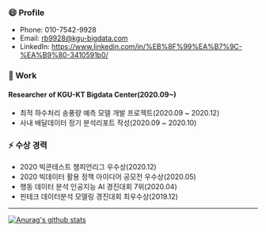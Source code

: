 ### 😄 Profile
- Phone: 010-7542-9928
- Email: rb9928@kgu-bigdata.com
- LinkedIn: https://www.linkedin.com/in/%EB%8F%99%EA%B7%9C-%EA%B9%80-3410591b0/
### 🔭 Work 
#### Researcher of KGU-KT Bigdata Center(2020.09~)
- 최적 하수처리 송풍량 예측 모델 개발 프로젝트(2020.09 ~ 2020.12)
- 사내 배달데이터 정기 분석리포트 작성(2020.09 ~ 2020.10)

### ⚡ 수상 경력
- 2020 빅콘테스트 챔피언리그 우수상(2020.12)
- 2020 빅데이터 활용 정책 아이디어 공모전 우수상(2020.05)
- 행동 데이터 분석 인공지능 AI 경진대회 7위(2020.04)
- 핀테크 데이터분석 모델링 경진대회 최우수상(2019.12)
---
[![Anurag's github stats](https://github-readme-stats.vercel.app/api?username=DrumDong)](https://github.com/anuraghazra/github-readme-stats)

<!--
**DrumDong/DrumDong** is a ✨ _special_ ✨ repository because its `README.md` (this file) appears on your GitHub profile.

Here are some ideas to get you started:

- 🔭 I’m currently working on KNU-KT Bigdata Center
- 🌱 I’m currently learning ...
- 👯 I’m looking to collaborate on ...
- 🤔 I’m looking for help with ...
- 💬 Ask me about ...
- 📫 How to reach me: ...
- 😄 Pronouns: ...
- ⚡ Fun fact: ...
-->
